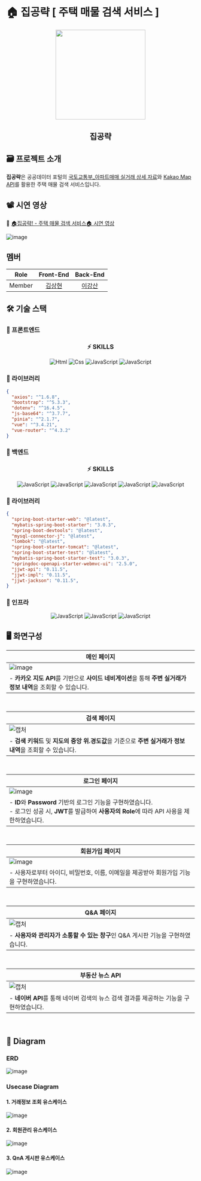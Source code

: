 # 🏠 집공략 [ 주택 매물 검색 서비스 ]

<div align="center">
  <img src="https://github.com/ZipGongLyag/.github/assets/85926257/74682b95-7faa-437d-9b8b-230be70d903a" style="width: 240px; height: 240px">
  <h2>집공략</h2>
</div>

## 🗃️ 프로젝트 소개
**집공략**은 공공데이터 포털의 [국토교통부_아파트매매 실거래 상세 자료](https://www.data.go.kr/tcs/dss/selectApiDataDetailView.do?publicDataPk=15057511)와 [Kakao Map API](https://apis.map.kakao.com/web/sample/)를 활용한 주택 매물 검색 서비스입니다.

## 📽️ 시연 영상

🔗 [🏠집공략! - 주택 매물 검색 서비스🏠 시연 영상](https://youtu.be/hOWh54xfU3M)

![image](https://github.com/ZipGongLyag/.github/assets/85926257/9b36e2af-d93b-4cbf-b5a7-6256af45eb10)

## 멤버
|Role|Front-End|Back-End|
|:-:|:-:|:-:|
|Member|[김상현](https://github.com/isyaksh)|[이강산](https://github.com/clintkslee)|

## 🛠️ 기술 스택

### 🔧 프론트엔드

<div flex="float" align="center">
  <h3>⚡️ SKILLS </h3>
  <img alt="Html" src ="https://img.shields.io/badge/HTML5-E34F26.svg?&style=for-the-badge&logo=HTML5&logoColor=white"/>
  <img alt="Css" src ="https://img.shields.io/badge/CSS3-1572B6.svg?&style=for-the-badge&logo=CSS3&logoColor=white"/>
  <img alt="JavaScript" src ="https://img.shields.io/badge/JavaScriipt-F7DF1E.svg?&style=for-the-badge&logo=JavaScript&logoColor=black"/>
  <img alt="JavaScript" src ="https://img.shields.io/badge/Vue.js-4FC08D.svg?&style=for-the-badge&logo=Vue.js&logoColor=black"/>
</div>

### 📄 라이브러리
```json
{
  "axios": "^1.6.8",
  "bootstrap": "^5.3.3",
  "dotenv": "^16.4.5",
  "js-base64": "^3.7.7",
  "pinia": "^2.1.7",
  "vue": "^3.4.21",
  "vue-router": "^4.3.2"
}
```

### 🔧 백엔드

<div flex="float" align="center">
  <h3>⚡️ SKILLS </h3>
  <img alt="JavaScript" src ="https://img.shields.io/badge/Spring-6DB33F.svg?&style=for-the-badge&logo=Spring&logoColor=white"/>
  <img alt="JavaScript" src ="https://img.shields.io/badge/Spring MVC-6DB33F.svg?&style=for-the-badge&logo=Spring&logoColor=white"/>
  <img alt="JavaScript" src ="https://img.shields.io/badge/Spring Boot-6DB33F.svg?&style=for-the-badge&logo=Spring Boot&logoColor=white"/>
  <img alt="JavaScript" src ="https://img.shields.io/badge/Maven-C71A36.svg?&style=for-the-badge&logo=Apache Maven&logoColor=white"/>
  
  <img alt="JavaScript" src ="https://img.shields.io/badge/MySQL-4479A1.svg?&style=for-the-badge&logo=MySQL&logoColor=white"/>
</div>

### 📄 라이브러리

```json
{
  "spring-boot-starter-web": "@latest",
  "mybatis-spring-boot-starter": "3.0.3",
  "spring-boot-devtools": "@latest",
  "mysql-connector-j": "@latest",
  "lombok": "@latest",
  "spring-boot-starter-tomcat": "@latest",
  "spring-boot-starter-test": "@latest",
  "mybatis-spring-boot-starter-test": "3.0.3",
  "springdoc-openapi-starter-webmvc-ui": "2.5.0",
  "jjwt-api": "0.11.5",
  "jjwt-impl": "0.11.5",
  "jjwt-jackson": "0.11.5",
}
```

### 🔧 인프라

<div flex="float" align="center">
  <img alt="JavaScript" src ="https://img.shields.io/badge/AWS-232F3E.svg?&style=for-the-badge&logo=Amazon AWS&logoColor=white"/>
  <img alt="JavaScript" src ="https://img.shields.io/badge/EC2-FF9900.svg?&style=for-the-badge&logo=Amazon EC2&logoColor=white"/>
  <img alt="JavaScript" src ="https://img.shields.io/badge/GitLab-FC6D26.svg?&style=for-the-badge&logo=GitLab&logoColor=white"/>
</div>

## 🖥️ 화면구성

|메인 페이지|
|-|
|![image](https://github.com/ZipGongLyag/.github/assets/85926257/ff626db1-83b7-4109-929a-92be84d92534)|
|- **카카오 지도 API**를 기반으로 **사이드 네비게이션**을 통해 **주변 실거래가 정보 내역**을 조회할 수 있습니다.|

<br/>

|검색 페이지|
|-|
|![캡처](https://github.com/ZipGongLyag/.github/assets/85926257/232d502a-672f-421a-a0b3-5a6b4e513173)|
| - **검색 키워드** 및 **지도의 중앙 위.경도값**을 기준으로 **주변 실거래가 정보 내역**을 조회할 수 있습니다.|

<br/>

|로그인 페이지|
|-|
|![image](https://github.com/ZipGongLyag/.github/assets/85926257/c12a4b61-e015-4752-a8ee-6a35b4ea0778)|
| - **ID**와 **Password** 기반의 로그인 기능을 구현하였습니다. <br/> - 로그인 성공 시, **JWT**를 발급하여 **사용자의 Role**에 따라 API 사용을 제한하였습니다.|

<br/>

|회원가입 페이지|
|-|
|![image](https://github.com/ZipGongLyag/.github/assets/85926257/165d11ee-282d-4d2d-b93c-de750811f069)|
| - 사용자로부터 아이디, 비밀번호, 이름, 이메일을 제공받아 회원가입 기능을 구현하였습니다. |

<br/>

|Q&A 페이지|
|-|
|![캡처](https://github.com/ZipGongLyag/.github/assets/85926257/b1127468-7bfa-4d3a-8f4b-3474bb618848)|
| - **사용자와 관리자가 소통할 수 있는 창구**인 Q&A 게시판 기능을 구현하였습니다.|

<br/>

|부동산 뉴스 API|
|-|
|![캡처](https://github.com/ZipGongLyag/.github/assets/85926257/f14705c5-ac6b-412e-833f-1287fe81fc24)|
| - **네이버 API**를 통해 네이버 검색의 뉴스 검색 결과를 제공하는 기능을 구현하였습니다.|

<br/>

## 📄 Diagram

### ERD
![image](https://github.com/ZipGongLyag/.github/assets/85926257/a33cb4f8-f801-4a24-95bc-e65f858c47b9)

### Usecase Diagram

#### 1. 거래정보 조회 유스케이스
![image](https://github.com/ZipGongLyag/.github/assets/85926257/f92b5aa0-4c7e-4f54-893a-423632ef9879)

#### 2. 회원관리 유스케이스
![image](https://github.com/ZipGongLyag/.github/assets/85926257/af17519c-f866-4526-9d4c-cafc1e093545)

#### 3. QnA 게시판 유스케이스
![image](https://github.com/ZipGongLyag/.github/assets/85926257/9bca162f-9771-430e-bd02-09cc5fad62f4)



